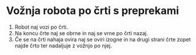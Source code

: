 # Vožnja robota po črti s preprekami

1. Robot naj vozi po črti.
2. Na koncu črte naj se obrne in naj se vrne po črti nazaj.
3. Če se na črti nahaja ovira naj se oviri izogne in na
drugi strani črte zopet najde črto ter nadaljuje z vožnjo po njej.

